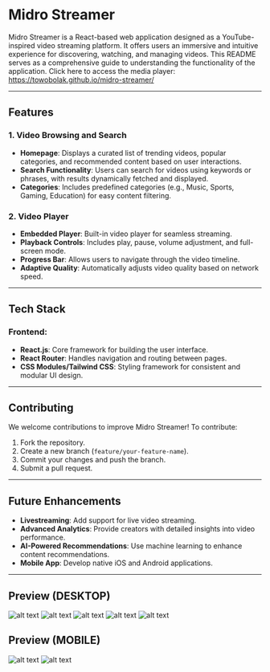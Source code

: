# Midro Streamer

Midro Streamer is a React-based web application designed as a YouTube-inspired video streaming platform. It offers users an immersive and intuitive experience for discovering, watching, and managing videos. This README serves as a comprehensive guide to understanding the functionality of the application. Click here to access the media player: https://towobolak.github.io/midro-streamer/

---

## Features

### 1. **Video Browsing and Search**
- **Homepage**: Displays a curated list of trending videos, popular categories, and recommended content based on user interactions.
- **Search Functionality**: Users can search for videos using keywords or phrases, with results dynamically fetched and displayed.
- **Categories**: Includes predefined categories (e.g., Music, Sports, Gaming, Education) for easy content filtering.

### 2. **Video Player**
- **Embedded Player**: Built-in video player for seamless streaming.
- **Playback Controls**: Includes play, pause, volume adjustment, and full-screen mode.
- **Progress Bar**: Allows users to navigate through the video timeline.
- **Adaptive Quality**: Automatically adjusts video quality based on network speed.

---

## Tech Stack

### Frontend:
- **React.js**: Core framework for building the user interface.
- **React Router**: Handles navigation and routing between pages.
- **CSS Modules/Tailwind CSS**: Styling framework for consistent and modular UI design.

---

## Contributing

We welcome contributions to improve Midro Streamer! To contribute:
1. Fork the repository.
2. Create a new branch (`feature/your-feature-name`).
3. Commit your changes and push the branch.
4. Submit a pull request.

---

## Future Enhancements

- **Livestreaming**: Add support for live video streaming.
- **Advanced Analytics**: Provide creators with detailed insights into video performance.
- **AI-Powered Recommendations**: Use machine learning to enhance content recommendations.
- **Mobile App**: Develop native iOS and Android applications.

---

## Preview (DESKTOP)

![alt text](<src/images/Screenshot 2025-01-25 at 08.11.19.png>) 
![alt text](<src/images/Screenshot 2025-01-25 at 08.11.24.png>) 
![alt text](<src/images/Screenshot 2025-01-25 at 08.11.27.png>) 
![alt text](<src/images/Screenshot 2025-01-25 at 08.11.53.png>) 
![alt text](<src/images/Screenshot 2025-01-25 at 08.12.07.png>) 

## Preview (MOBILE)

![alt text](<src/images/Screenshot 2025-01-25 at 08.12.36.png>) 
![alt text](<src/images/Screenshot 2025-01-25 at 08.12.44.png>)
